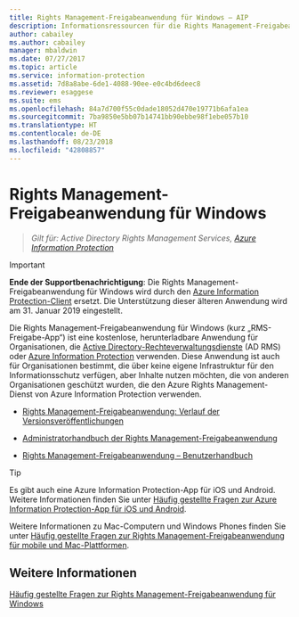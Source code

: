 ```yaml
---
title: Rights Management-Freigabeanwendung für Windows – AIP
description: Informationsressourcen für die Rights Management-Freigabeanwendung für Windows. Dies ist eine kostenlose, herunterladbare Anwendung für Organisationen, die Active Directory Rights Management Services (AD RMS) oder Azure Information Protection verwenden, sowie für Organisationen, die keine eigene Infrastruktur für den Informationsschutz einsetzen, aber trotzdem Inhalte verwenden möchten, die von anderen Organisationen mit Azure Information Protection geschützt sind.
author: cabailey
ms.author: cabailey
manager: mbaldwin
ms.date: 07/27/2017
ms.topic: article
ms.service: information-protection
ms.assetid: 7d8a8abe-6de1-4088-90ee-e0c4bd6deec8
ms.reviewer: esaggese
ms.suite: ems
ms.openlocfilehash: 84a7d700f55c0dade18052d470e19771b6afa1ea
ms.sourcegitcommit: 7ba9850e5bb07b14741bb90ebbe98f1ebe057b10
ms.translationtype: HT
ms.contentlocale: de-DE
ms.lasthandoff: 08/23/2018
ms.locfileid: "42808857"
---
```

# <a name="rights-management-sharing-application-for-windows"></a>Rights Management-Freigabeanwendung für Windows

>*Gilt für: Active Directory Rights Management Services, [Azure Information Protection](https://azure.microsoft.com/pricing/details/information-protection)*

> [!IMPORTANT]
> **Ende der Supportbenachrichtigung**: Die Rights Management-Freigabeanwendung für Windows wird durch den [Azure Information Protection-Client](aip-client.md) ersetzt. Die Unterstützung dieser älteren Anwendung wird am 31. Januar 2019 eingestellt. 


Die Rights Management-Freigabeanwendung für Windows (kurz „RMS-Freigabe-App“) ist eine kostenlose, herunterladbare Anwendung für Organisationen, die [Active Directory-Rechteverwaltungsdienste](https://technet.microsoft.com/library/cc772403.aspx) (AD RMS) oder [Azure Information Protection](../what-is-information-protection.md) verwenden. Diese Anwendung ist auch für Organisationen bestimmt, die über keine eigene Infrastruktur für den Informationsschutz verfügen, aber Inhalte nutzen möchten, die von anderen Organisationen geschützt wurden, die den Azure Rights Management-Dienst von Azure Information Protection verwenden.

-   [Rights Management-Freigabeanwendung: Verlauf der Versionsveröffentlichungen](sharing-app-version-release-history.md)

-   [Administratorhandbuch der Rights Management-Freigabeanwendung](sharing-app-admin-guide.md)

-   [Rights Management-Freigabeanwendung – Benutzerhandbuch](sharing-app-user-guide.md)

> [!TIP]
> Es gibt auch eine Azure Information Protection-App für iOS und Android. Weitere Informationen finden Sie unter [Häufig gestellte Fragen zur Azure Information Protection-App für iOS und Android](mobile-app-faq.md ).
> 
> Weitere Informationen zu Mac-Computern und Windows Phones finden Sie unter [Häufig gestellte Fragen zur Rights Management-Freigabeanwendung für mobile und Mac-Plattformen](http://technet.microsoft.com/dn451248).

## <a name="see-also"></a>Weitere Informationen
[Häufig gestellte Fragen zur Rights Management-Freigabeanwendung für Windows](http://technet.microsoft.com/dn467883)


